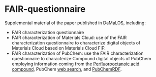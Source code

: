 # FAIR-questionnaire

Supplemental material of the paper published in DaMaLOS, including:

- FAIR characterization questionnaire
- FAIR characterization of Materials Cloud: use of the FAIR characterization questionnaire to characterize digital objects of Materials Cloud based on Materials Cloud FIP.
- FAIR characterization of PubChem: use the FAIR characterization questionnaire to characterize Compound digital objects of PubChem employing information coming from the [Perfluorooctanoic acid compound](https://pubchem.ncbi.nlm.nih.gov/compound/9554), PubChem [web search](https://pubchem.ncbi.nlm.nih.gov/), and [PubChemRDF](https://pubchem.ncbi.nlm.nih.gov/docs/rdf).
